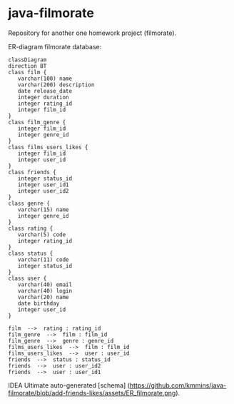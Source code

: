 # java-filmorate
Repository for another one homework project (filmorate).

ER-diagram filmorate database:
```mermaid
classDiagram
direction BT
class film {
   varchar(100) name
   varchar(200) description
   date release_date
   integer duration
   integer rating_id
   integer film_id
}
class film_genre {
   integer film_id
   integer genre_id
}
class films_users_likes {
   integer film_id
   integer user_id
}
class friends {
   integer status_id
   integer user_id1
   integer user_id2
}
class genre {
   varchar(15) name
   integer genre_id
}
class rating {
   varchar(5) code
   integer rating_id
}
class status {
   varchar(11) code
   integer status_id
}
class user {
   varchar(40) email
   varchar(40) login
   varchar(20) name
   date birthday
   integer user_id
}

film  -->  rating : rating_id
film_genre  -->  film : film_id
film_genre  -->  genre : genre_id
films_users_likes  -->  film : film_id
films_users_likes  -->  user : user_id
friends  -->  status : status_id
friends  -->  user : user_id2
friends  -->  user : user_id1
```
IDEA Ultimate auto-generated [schema] (https://github.com/kmmins/java-filmorate/blob/add-friends-likes/assets/ER_filmorate.png).